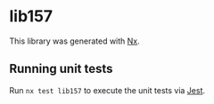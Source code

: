 # lib157

This library was generated with [Nx](https://nx.dev).


## Running unit tests

Run `nx test lib157` to execute the unit tests via [Jest](https://jestjs.io).


